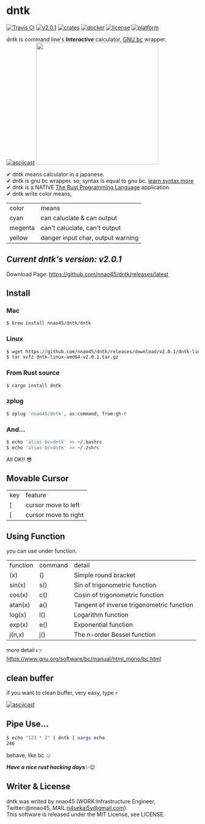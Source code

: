# dntk
[![Travis CI](https://travis-ci.org/nnao45/dntk.svg?branch=master)](https://travis-ci.org/nnao45/dntk)
[![v2.0.1](https://img.shields.io/badge/package-v2.0.1-ff69b4.svg)](https://github.com/nnao45/dntk/releases/tag/v2.0.1)
[![crates](https://img.shields.io/badge/crates.io-v2.0.1-319e8c.svg)](https://crates.io/crates/dntk)
[![docker](https://img.shields.io/badge/docker-v2.0.1-blue.svg)](https://hub.docker.com/r/nnao45/dntk/tags)
[![license](http://img.shields.io/badge/license-MIT-red.svg?style=flat)](https://raw.githubusercontent.com/nnao45/dntk/master/LICENSE)
[![platform](https://img.shields.io/badge/platform-%20osx%20|%20linux-orange.svg)]()

dntk is command line's ***Interactive*** calculator, [GNU bc](https://www.gnu.org/software/bc/) wrapper.  
[![asciicast](https://asciinema.org/a/248298.svg)](https://asciinema.org/a/248298)
<a href="https://asciinema.org/a/248301" target="_blank"><img src="https://asciinema.org/a/248301.svg" height="320px"></a>
  
✔︎ dntk means calculator in a japanese.  
✔︎ dntk is gnu bc wrapper. so, syntax is equal to gnu bc. [learn syntax more](https://www.gnu.org/software/bc/manual/html_mono/bc.html)  
✔︎ dntk is a NATIVE [The Rust Programming Language](https://rust-lang.org) application.  
✔︎ dntk write color means,  
<table>
    <tr>
        <td>color</td>
        <td>means</td>
    </tr>
    <tr>
        <td>cyan</td>
        <td>can caluclate & can output</td>
    </tr>
    <tr>
        <td>megenta</td>
        <td>can't caluclate, can't output</td>
    </tr>
    <tr>
        <td>yellow</td>
        <td>danger input char, output warning</td>
    </tr>
</table>

## ***Current dntk's version: v2.0.1***
Download Page: https://github.com/nnao45/dntk/releases/latest

## Install
### Mac
```bash
$ brew install nnao45/dntk/dntk
```

### Linux
```bash
$ wget https://github.com/nnao45/dntk/releases/download/v2.0.1/dntk-linux-amd64-v2.0.1.tar.gz
$ tar xvfz dntk-linux-amd64-v2.0.1.tar.gz
```

### From Rust source
```bash
$ cargo install dntk
```

### zplug
```bash
$ zplug 'nnao45/dntk', as:command, from:gh-r
```

### And...
```bash
$ echo 'alias bc=dntk' >> ~/.bashrc
$ echo 'alias bc=dntk' >> ~/.zshrc
```
All OK!! 😎

## Movable Cursor

<table>
    <tr>
        <td>key</td>
        <td>feature</td>
    </tr>
    <tr>
        <td>[</td>
        <td>cursor move to left</td>
    </tr>
    <tr>
        <td>]</td>
        <td>cursor move to right</td>
    </tr>
</table>

## Using Function

you can use under function.

<table>
    <tr>
        <td>function</td>
        <td>command</td>
        <td>detail</td>
    </tr>
    <tr>
        <td>(x)</td>
        <td>()</td>
        <td>Simple round bracket</td>
    </tr>
    <tr>
        <td>sin(x)</td>
        <td>s()</td>
        <td>Sin of trigonometric function</td>
    </tr>
    <tr>
        <td>cos(x)</td>
        <td>c()</td>
        <td>Cosin of trigonometric function</td>
    </tr>
    <tr>
        <td>atan(x)</td>
        <td>a()</td>
        <td>Tangent of inverse trigonometric function</td>
    </tr>
    <tr>
        <td>log(x)</td>
        <td>l()</td>
        <td>Logarithm function</td>
    </tr>
    <tr>
        <td>exp(x)</td>
        <td>e()</td>
        <td>Exponential function</td>
    </tr>
    <tr>
        <td>j(n,x)</td>
        <td>j()</td>
        <td>The n-order Bessel function</td>
    </tr>
</table>

more detail 👉 https://www.gnu.org/software/bc/manual/html_mono/bc.html

## clean buffer
if you want to clean buffer, very easy, type `r`

[![asciicast](https://asciinema.org/a/248301.svg)](https://asciinema.org/a/248301)

## Pipe Use...
```bash
$ echo "123 * 2" | dntk | xargs echo
246
```
behave, like bc ☺️

***Have a nice rust hacking days***:sparkles::wink:
## Writer & License
dntk was writed by nnao45 (WORK:Infrastructure Engineer, Twitter:@nnao45, MAIL:n4sekai5y@gmail.com).  
This software is released under the MIT License, see LICENSE.
